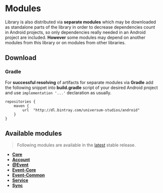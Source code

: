Modules
===============

Library is also distributed via **separate modules** which may be downloaded as standalone parts of
the library in order to decrease dependencies count in Android projects, so only dependencies really
needed in an Android project are included. **However** some modules may depend on another modules
from this library or on modules from other libraries.

## Download ##

### Gradle ###

For **successful resolving** of artifacts for separate modules via **Gradle** add the following snippet
into **build.gradle** script of your desired Android project and use `implementation '...'` declaration
as usually.

    repositories {
        maven {
            url  "http://dl.bintray.com/universum-studios/android"
        }
    }

## Available modules ##
> Following modules are available in the [latest](https://github.com/universum-studios/android_officium/releases "Releases page") stable release.

- **[Core](https://github.com/universum-studios/android_officium/tree/master/library-core)**
- **[Account](https://github.com/universum-studios/android_officium/tree/master/library-account)**
- **[@Event](https://github.com/universum-studios/android_officium/tree/master/library-event_group)**
- **[Event-Core](https://github.com/universum-studios/android_officium/tree/master/library-event-core)**
- **[Event-Common](https://github.com/universum-studios/android_officium/tree/master/library-event-common)**
- **[Service](https://github.com/universum-studios/android_officium/tree/master/library-service)**
- **[Sync](https://github.com/universum-studios/android_officium/tree/master/library-sync)**
